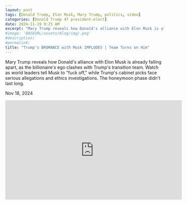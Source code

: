 ```yaml
---
layout: post
tags: [Donald Trump, Elon Musk, Mary Trump, politics, video]
categories: [Donald Trump 47 president-elect]
date: 2024-11-19 9:25 AM
excerpt: "Mary Trump reveals how Donald's alliance with Elon Musk is already falling apart, as the billionaire's ego clashes with Trump's transition team. Watch as world leaders tell Musk to “fuck off,” while Trump's cabinet picks face serious allegations and ethics investigations. The honeymoon phase didn't last long."
#image: 'BASEURL/assets/blog/img/.png'
#description:
#permalink:
title: "Trump's BROMANCE with Musk IMPLODES | Team Turns on Him"
---
```



Mary Trump reveals how Donald's alliance with Elon Musk is already falling apart, as the billionaire's ego clashes with Trump's transition team. Watch as world leaders tell Musk to "fuck off," while Trump's cabinet picks face serious allegations and ethics investigations. The honeymoon phase didn't last long.

Nov 18, 2024

<iframe width="560" height="315" src="https://www.youtube.com/embed/0oZmgq6AVrY?si=kORLkjvrRRMDNq1L" title="YouTube video player" frameborder="0" allow="accelerometer; autoplay; clipboard-write; encrypted-media; gyroscope; picture-in-picture; web-share" referrerpolicy="strict-origin-when-cross-origin" allowfullscreen></iframe>
